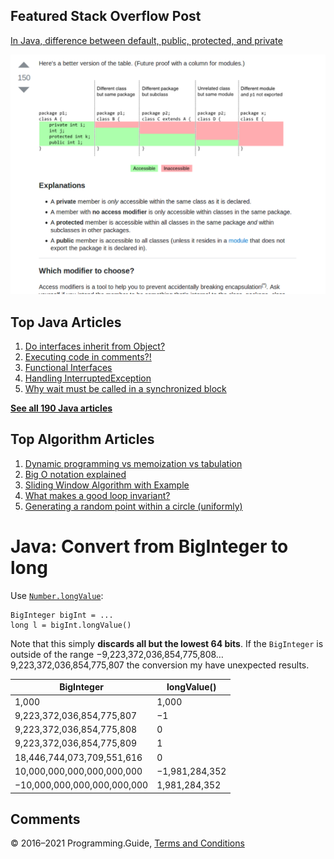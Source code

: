 



## Featured Stack Overflow Post

[In Java, difference between default, public, protected, and private](https://stackoverflow.com/a/33627846/276052)

[<img src="../images/so-featured-33627846.png" alt="StackOverflow screenshot thumbnail" class="screenshot" />](https://stackoverflow.com/a/33627846/276052)



## Top Java Articles

1.  [Do interfaces inherit from Object?](do-interfaces-inherit-from-object.html)
2.  [Executing code in comments?!](executing-code-in-comments.html)
3.  [Functional Interfaces](functional-interfaces.html)
4.  [Handling InterruptedException](handling-interrupted-exceptions.html)
5.  [Why wait must be called in a synchronized block](why-wait-must-be-in-synchronized.html)

[**See all 190 Java articles**](index.html)

## Top Algorithm Articles

1.  [Dynamic programming vs memoization vs tabulation](../dynamic-programming-vs-memoization-vs-tabulation.html)
2.  [Big O notation explained](../big-o-notation-explained.html)
3.  [Sliding Window Algorithm with Example](../sliding-window-example.html)
4.  [What makes a good loop invariant?](../what-makes-a-good-loop-invariant.html)
5.  [Generating a random point within a circle (uniformly)](../random-point-within-circle.html)

# Java: Convert from BigInteger to long

Use [`Number.longValue`](https://docs.oracle.com/javase/8/docs/api/java/lang/Number.html#longValue--):

    BigInteger bigInt = ...
    long l = bigInt.longValue()

Note that this simply **discards all but the lowest 64 bits**. If the `BigInteger` is outside of the range −9,223,372,036,854,775,808…9,223,372,036,854,775,807 the conversion my have unexpected results.

<table><thead><tr class="header"><th>BigInteger</th><th>longValue()</th></tr></thead><tbody><tr class="odd"><td>1,000</td><td>1,000</td></tr><tr class="even"><td>9,223,372,036,854,775,807</td><td>−1</td></tr><tr class="odd"><td>9,223,372,036,854,775,808</td><td>0</td></tr><tr class="even"><td>9,223,372,036,854,775,809</td><td>1</td></tr><tr class="odd"><td>18,446,744,073,709,551,616</td><td>0</td></tr><tr class="even"><td>10,000,000,000,000,000,000</td><td>−1,981,284,352</td></tr><tr class="odd"><td>−10,000,000,000,000,000,000</td><td>1,981,284,352</td></tr></tbody></table>

## Comments



© 2016–2021 Programming.Guide, [Terms and Conditions](../terms-and-conditions.html)
